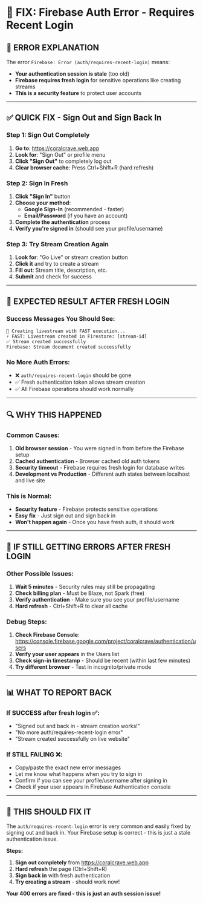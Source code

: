 # 🔐 FIX: Firebase Auth Error - Requires Recent Login

## 🚨 ERROR EXPLANATION

The error `Firebase: Error (auth/requires-recent-login)` means:

- **Your authentication session is stale** (too old)
- **Firebase requires fresh login** for sensitive operations like creating streams
- **This is a security feature** to protect user accounts

---

## ✅ QUICK FIX - Sign Out and Sign Back In

### Step 1: Sign Out Completely

1. **Go to**: https://coralcrave.web.app
2. **Look for**: "Sign Out" or profile menu
3. **Click "Sign Out"** to completely log out
4. **Clear browser cache**: Press Ctrl+Shift+R (hard refresh)

### Step 2: Sign In Fresh

1. **Click "Sign In"** button
2. **Choose your method**:
   - **Google Sign-In** (recommended - faster)
   - **Email/Password** (if you have an account)
3. **Complete the authentication** process
4. **Verify you're signed in** (should see your profile/username)

### Step 3: Try Stream Creation Again

1. **Look for**: "Go Live" or stream creation button
2. **Click it** and try to create a stream
3. **Fill out**: Stream title, description, etc.
4. **Submit** and check for success

---

## 🎯 EXPECTED RESULT AFTER FRESH LOGIN

### Success Messages You Should See:

```
🚀 Creating livestream with FAST execution...
⚡ FAST: Livestream created in Firestore: [stream-id]
✅ Stream created successfully
Firebase: Stream document created successfully
```

### No More Auth Errors:

- ❌ `auth/requires-recent-login` should be gone
- ✅ Fresh authentication token allows stream creation
- ✅ All Firebase operations should work normally

---

## 🔍 WHY THIS HAPPENED

### Common Causes:

1. **Old browser session** - You were signed in from before the Firebase setup
2. **Cached authentication** - Browser cached old auth tokens
3. **Security timeout** - Firebase requires fresh login for database writes
4. **Development vs Production** - Different auth states between localhost and live site

### This is Normal:

- **Security feature** - Firebase protects sensitive operations
- **Easy fix** - Just sign out and sign back in
- **Won't happen again** - Once you have fresh auth, it should work

---

## 🚨 IF STILL GETTING ERRORS AFTER FRESH LOGIN

### Other Possible Issues:

1. **Wait 5 minutes** - Security rules may still be propagating
2. **Check billing plan** - Must be Blaze, not Spark (free)
3. **Verify authentication** - Make sure you see your profile/username
4. **Hard refresh** - Ctrl+Shift+R to clear all cache

### Debug Steps:

1. **Check Firebase Console**: https://console.firebase.google.com/project/coralcrave/authentication/users
2. **Verify your user appears** in the Users list
3. **Check sign-in timestamp** - Should be recent (within last few minutes)
4. **Try different browser** - Test in incognito/private mode

---

## 📊 WHAT TO REPORT BACK

### If SUCCESS after fresh login ✅:

- "Signed out and back in - stream creation works!"
- "No more auth/requires-recent-login error"
- "Stream created successfully on live website"

### If STILL FAILING ❌:

- Copy/paste the exact new error messages
- Let me know what happens when you try to sign in
- Confirm if you can see your profile/username after signing in
- Check if your user appears in Firebase Authentication console

---

## 🎯 THIS SHOULD FIX IT

The `auth/requires-recent-login` error is very common and easily fixed by signing out and back in. Your Firebase setup is correct - this is just a stale authentication issue.

**Steps:**

1. **Sign out completely** from https://coralcrave.web.app
2. **Hard refresh** the page (Ctrl+Shift+R)
3. **Sign back in** with fresh authentication
4. **Try creating a stream** - should work now!

**Your 400 errors are fixed - this is just an auth session issue!**

